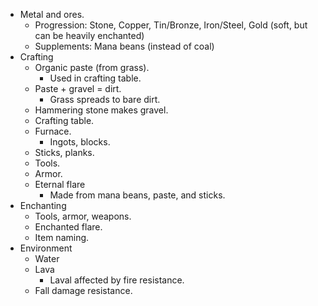 * Metal and ores.
  * Progression: Stone, Copper, Tin/Bronze, Iron/Steel, Gold (soft, but can be heavily enchanted)
  * Supplements: Mana beans (instead of coal)
* Crafting
  * Organic paste (from grass).
    * Used in crafting table.
  * Paste + gravel = dirt.
    * Grass spreads to bare dirt.
  * Hammering stone makes gravel.
  * Crafting table.
  * Furnace.
    * Ingots, blocks.
  * Sticks, planks.
  * Tools.
  * Armor.
  * Eternal flare
    * Made from mana beans, paste, and sticks.
* Enchanting
  * Tools, armor, weapons.
  * Enchanted flare.
  * Item naming.
* Environment
  * Water
  * Lava
    * Laval affected by fire resistance.
  * Fall damage resistance.
